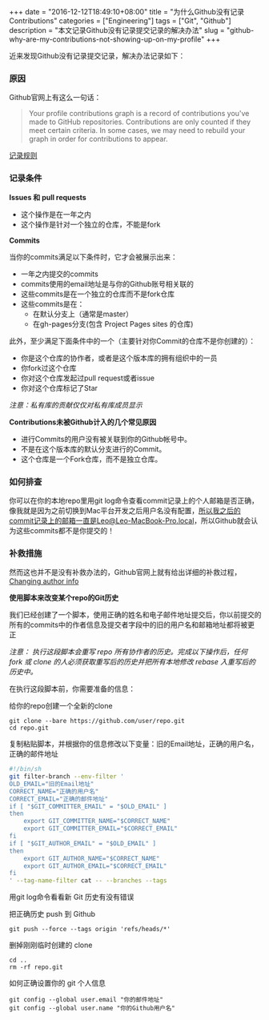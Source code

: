 +++
date = "2016-12-12T18:49:10+08:00"
title = "为什么Github没有记录Contributions"
categories = ["Engineering"]
tags = ["Git", "Github"]
description = "本文记录Github没有记录提交记录的解决办法"
slug = "github-why-are-my-contributions-not-showing-up-on-my-profile"
+++


近来发现Github没有记录提交记录，解决办法记录如下：

### 原因

Github官网上有这么一句话：

> Your profile contributions graph is a record of contributions you've made to GitHub repositories. Contributions are only counted if they meet certain criteria. In some cases, we may need to rebuild your graph in order for contributions to appear.

[记录规则](https://help.github.com/articles/why-are-my-contributions-not-showing-up-on-my-profile/)

### 记录条件

__Issues 和 pull requests__

* 这个操作是在一年之内
* 这个操作是针对一个独立的仓库，不能是fork

__Commits__

当你的commits满足以下条件时，它才会被展示出来：

* 一年之内提交的commits
* commits使用的email地址是与你的Github账号相关联的
* 这些commits是在一个独立的仓库而不是fork仓库
* 这些commits是在：
    * 在默认分支上（通常是master）
    * 在gh-pages分支(包含 Project Pages sites 的仓库)

此外，至少满足下面条件中的一个（主要针对你Commit的仓库不是你创建的）：

* 你是这个仓库的协作者，或者是这个版本库的拥有组织中的一员
* 你fork过这个仓库
* 你对这个仓库发起过pull request或者issue
* 你对这个仓库标记了Star

_注意：私有库的贡献仅仅对私有库成员显示_

__Contributions未被Github计入的几个常见原因__

* 进行Commits的用户没有被关联到你的Github帐号中。
* 不是在这个版本库的默认分支进行的Commit。
* 这个仓库是一个Fork仓库，而不是独立仓库。

### 如何排查

你可以在你的本地repo里用git log命令查看commit记录上的个人邮箱是否正确，像我就是因为之前切换到Mac平台开发之后用户名没有配置，所以我之后的commit记录上的邮箱一直是Leo@Leo-MacBook-Pro.local，所以Github就会认为这些commits都不是你提交的！

### 补救措施

然而这也并不是没有补救办法的，Github官网上就有给出详细的补救过程，[Changing author info](https://help.github.com/articles/changing-author-info/)

__使用脚本来改变某个repo的Git历史__

我们已经创建了一个脚本，使用正确的姓名和电子邮件地址提交后，你以前提交的所有的commits中的作者信息及提交者字段中的旧的用户名和邮箱地址都将被更正

_注意： 执行这段脚本会重写 repo 所有协作者的历史。完成以下操作后，任何 fork 或 clone 的人必须获取重写后的历史并把所有本地修改 rebase 入重写后的历史中。_

在执行这段脚本前，你需要准备的信息：

给你的repo创建一个全新的clone

```
git clone --bare https://github.com/user/repo.git
cd repo.git
```

复制粘贴脚本，并根据你的信息修改以下变量：旧的Email地址，正确的用户名，正确的邮件地址

```bash
#!/bin/sh
git filter-branch --env-filter '
OLD_EMAIL="旧的Email地址"
CORRECT_NAME="正确的用户名"
CORRECT_EMAIL="正确的邮件地址"
if [ "$GIT_COMMITTER_EMAIL" = "$OLD_EMAIL" ]
then
    export GIT_COMMITTER_NAME="$CORRECT_NAME"
    export GIT_COMMITTER_EMAIL="$CORRECT_EMAIL"
fi
if [ "$GIT_AUTHOR_EMAIL" = "$OLD_EMAIL" ]
then
    export GIT_AUTHOR_NAME="$CORRECT_NAME"
    export GIT_AUTHOR_EMAIL="$CORRECT_EMAIL"
fi
' --tag-name-filter cat -- --branches --tags
```

用git log命令看看新 Git 历史有没有错误

把正确历史 push 到 Github

```console
git push --force --tags origin 'refs/heads/*'
```

删掉刚刚临时创建的 clone

```console
cd ..
rm -rf repo.git
```

如何正确设置你的 git 个人信息

```console
git config --global user.email "你的邮件地址"
git config --global user.name "你的Github用户名"
```
